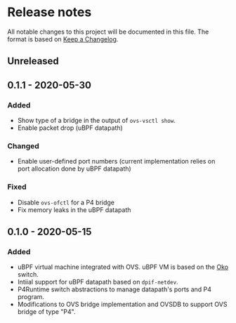 # Release notes

All notable changes to this project will be documented in this file.  The format is based on [Keep a
Changelog](https://keepachangelog.com/en/1.0.0/).

## Unreleased

## 0.1.1 - 2020-05-30

### Added

- Show type of a bridge in the output of `ovs-vsctl show`.
- Enable packet drop (uBPF datapath)

### Changed

- Enable user-defined port numbers (current implementation relies on port allocation done by uBPF datapath)

### Fixed

- Disable `ovs-ofctl` for a P4 bridge
- Fix memory leaks in the uBPF datapath

## 0.1.0 - 2020-05-15

### Added

- uBPF virtual machine integrated with OVS. uBPF VM is based on the [Oko](https://github.com/Orange-OpenSource/Oko) switch.
- Intiial support for uBPF datapath based on `dpif-netdev`. 
- P4Runtime switch abstractions to manage datapath's ports and P4 program. 
- Modifications to OVS bridge implementation and OVSDB to support OVS bridge of type "P4". 


